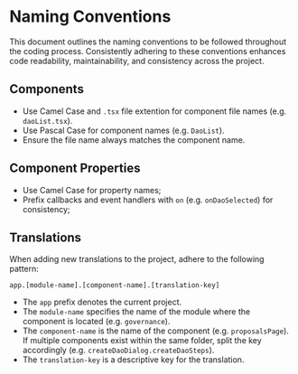 # Naming Conventions

This document outlines the naming conventions to be followed throughout the coding process. Consistently adhering to
these conventions enhances code readability, maintainability, and consistency across the project.

## Components

-   Use Camel Case and `.tsx` file extention for component file names (e.g. `daoList.tsx`).
-   Use Pascal Case for component names (e.g. `DaoList`).
-   Ensure the file name always matches the component name.

## Component Properties

-   Use Camel Case for property names;
-   Prefix callbacks and event handlers with `on` (e.g. `onDaoSelected`) for consistency;

## Translations

When adding new translations to the project, adhere to the following pattern:

```
app.[module-name].[component-name].[translation-key]
```

-   The `app` prefix denotes the current project.
-   The `module-name` specifies the name of the module where the component is located (e.g. `governance`).
-   The `component-name` is the name of the component (e.g. `proposalsPage`). If multiple components exist within the
    same folder, split the key accordingly (e.g. `createDaoDialog.createDaoSteps`).
-   The `translation-key` is a descriptive key for the translation.
